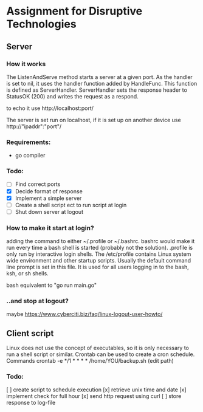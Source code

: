 # Assignment for Disruptive Technologies
## Server

### How it works
The ListenAndServe method starts a server at a given port. As the handler is set to nil, it uses the handler function added by HandleFunc. This function is defined as ServerHandler. ServerHandler sets the response header to StatusOK (200) and writes the request as a respond.

to echo it use http://localhost:port/

The server is set run on localhost, if it is set up on another device use http://"ipaddr":"port"/

### Requirements:
 - go compiler

### Todo:
 - [ ] Find correct ports
 - [x] Decide format of response
 - [x] Implement a simple server
 - [ ] Create a shell script ect to run script at login  
 - [ ] Shut down server at logout

### How to make it start at login?
adding the command to either ~/.profile or ~/.bashrc. bashrc would make it run every time a bash shell is started (probably not the solution). .profile is only run by interactive login shells. The /etc/profile contains Linux system wide environment and other startup scripts. Usually the default command line prompt is set in this file. It is used for all users logging in to the bash, ksh, or sh shells.

bash equivalent to "go run main.go"

### ..and stop at logout?
maybe https://www.cyberciti.biz/faq/linux-logout-user-howto/

## Client script
Linux does not use the concept of executables, so it is only necessary to run a shell script or similar. Crontab can be used to create a cron schedule. Commands
crontab -e 
*/1 * * * * /home/YOU/backup.sh (edit path)

### Todo:
[ ] create script to schedule execution
[x] retrieve unix time and date
[x] implement check for full hour
[x] send http request using curl
[ ] store response to log-file